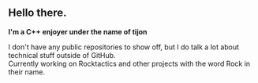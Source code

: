 ## Hello there.
**I'm a C++ enjoyer under the name of tijon**

I don't have any public repositories to show off, but I do talk a lot about technical stuff outside of GitHub.\
Currently working on Rocktactics and other projects with the word Rock in their name.
